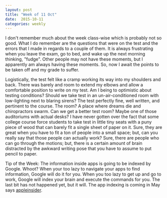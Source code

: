 ```yaml
---
layout: post
title: "Week of 11 Oct"
date:  2015-10-11
categories: weekly
---
```

I don't remember much about the week class-wise which is probably not so good. What I do remember are the questions that were on the test and the errors that I made in regards to a couple of them. It is always frustrating when you leave the exam, go to bed, and wake up the next morning thinking, "fudge". Other people may not have these moments, but I apparently am always having these moments. So, now I await the points to be taken off and my grade to suffer.

Logistically, the test felt like a cramp working its way into my shoulders and back. There was barely and room to extend my elbows and allow a comfortable position to write on my test. Am I being to optimistic about testing conditions? Should we take test in an un-air-conditioned room with low-lighting next to blaring sirens? The test perfectly fine, well written, and pertinent to the course. The room? A place where dreams die and chiropractors swarm. Can we get a better test room? Maybe one of those auditoriums with actual desks? I have never gotten over the fact that some college course force students to take test in little tiny seats with a puny piece of wood that can barely fit a single sheet of paper on it. Sure, they are great when you have to fit a ton of people into a small space; but, can you really say that those people can actually work? Sure, there are people who can go through the motions; but, there is a certain amount of brain distracted by the awkward writing pose that you have to assume to put pencil to paper.

Tip of the Week: The information inside apps is going to be indexed by Google. Whoot? When your too lazy to navigate your apps to find information, Google will do it for you. When you too lazy to get up and go to work, Google will index your brain and execute the commands for you. The last bit has not happened yet, but it will. The app indexing is coming in May says [appleinsider](http://appleinsider.com/articles/15/10/09/google-enables-app-indexing-with-deep-linking-for-safari-in-ios-9).